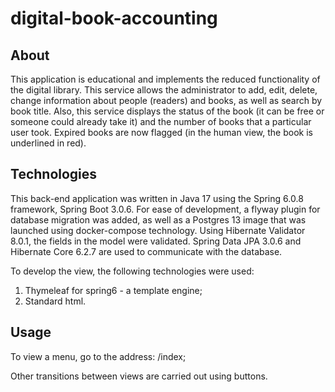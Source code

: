 # digital-book-accounting
## About
This application is educational and implements the reduced functionality of the digital library. This service allows the administrator to add, edit, delete, change information about people (readers) and books, as well as search by book title. Also, this service displays the status of the book (it can be free or someone could already take it) and the number of books that a particular user took. Expired books are now flagged (in the human view, the book is underlined in red).

## Technologies
This back-end application was written in Java 17 using the Spring 6.0.8 framework, Spring Boot 3.0.6. For ease of development, a flyway plugin for database migration was added, as well as a Postgres 13 image that was launched using docker-compose technology. Using Hibernate Validator 8.0.1, the fields in the model were validated. Spring Data JPA 3.0.6 and Hibernate Core 6.2.7 are used to communicate with the database.

To develop the view, the following technologies were used: 
1. Thymeleaf for spring6 - a template engine;
2. Standard html.

## Usage
To view a menu, go to the address: /index;

Other transitions between views are carried out using buttons.
